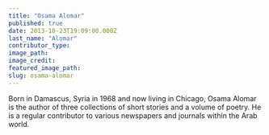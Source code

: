 ```yaml
---
title: "Osama Alomar"
published: true
date: 2013-10-23T19:09:00.000Z
last_name: "Alomar"
contributor_type:
image_path:
image_credit:
featured_image_path:
slug: osama-alomar
---
```


Born in Damascus, Syria in 1968 and now living in Chicago, Osama Alomar is the author of three collections of short stories and a volume of poetry. He is a regular contributor to various newspapers and journals within the Arab world.

